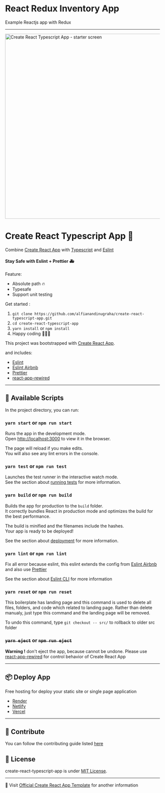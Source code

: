 # React Redux Inventory App
Example Reactjs app with Redux
<hr />
<img src="https://res.cloudinary.com/alfianandidev/image/upload/create-react-typescript-app-cover.svg" alt="Create React Typescript App - starter screen" width="600"/>

# Create React Typescript App 🚀

Combine [Create React App](https://github.com/facebook/create-react-app) with [Typescript](https://www.typescriptlang.org/) and [Eslint](https://eslint.org/)

#### Stay Safe with Eslint + Prettier 🚑

Feature:

- Absolute path 🔥
- Typesafe
- Support unit testing

Get started :

1. `git clone https://github.com/alfianandinugraha/create-react-typescript-app.git`
2. `cd create-react-typescript-app`
3. `yarn install` or `npm install`
4. Happy coding 👨🏻‍💻

This project was bootstrapped with [Create React App](https://github.com/facebook/create-react-app).

and includes:

- [Eslint](https://eslint.org/)
- [Eslint Airbnb](https://www.npmjs.com/package/eslint-config-airbnb)
- [Prettier](https://prettier.io/)
- [react-app-rewired](https://www.npmjs.com/package/react-app-rewired)

---

## 📜 Available Scripts

In the project directory, you can run:

### `yarn start` or `npm run start`

Runs the app in the development mode.\
Open [http://localhost:3000](http://localhost:3000) to view it in the browser.

The page will reload if you make edits.\
You will also see any lint errors in the console.

### `yarn test` or `npm run test`

Launches the test runner in the interactive watch mode.\
See the section about [running tests](https://facebook.github.io/create-react-app/docs/running-tests) for more information.

### `yarn build` or `npm run build`

Builds the app for production to the `build` folder.\
It correctly bundles React in production mode and optimizes the build for the best performance.

The build is minified and the filenames include the hashes.\
Your app is ready to be deployed!

See the section about [deployment](https://facebook.github.io/create-react-app/docs/deployment) for more information.

### `yarn lint` or `npm run lint`

Fix all error because eslint, this eslint extends the config from [Eslint Airbnb](https://www.npmjs.com/package/eslint-config-airbnb) and also use [Prettier](https://prettier.io/)

See the section about [Eslint CLI](https://eslint.org/docs/user-guide/command-line-interface) for more information

### `yarn reset` or `npm run reset`

This boilerplate has landing page and this command is used to delete all files, folders, and code which related to landing page. Rather than delete manualy, just type this command and the landing page will be removed.

To undo this command, type `git checkout -- src/` to rollback to older src folder

### ~~`yarn eject`~~ or ~~`npm run eject`~~

**Warning !** don't eject the app, because cannot be undone. Please use [react-app-rewired](https://www.npmjs.com/package/react-app-rewired) for control behavior of Create React App

---

## 📦 Deploy App

Free hosting for deploy your static site or single page application

- [Render](https://www.render.com/)
- [Netlify](https://www.netlify.com/)
- [Vercel](https://vercel.com/)

---

## 🧱 Contribute

You can follow the contributing guide listed [here](./CONTRIBUTING.md)

## 📜 License

create-react-typescript-app is under [MIT License](./LICENSE).

---

📃 Visit [Official Create React App Template](https://github.com/facebook/create-react-app) for another information
